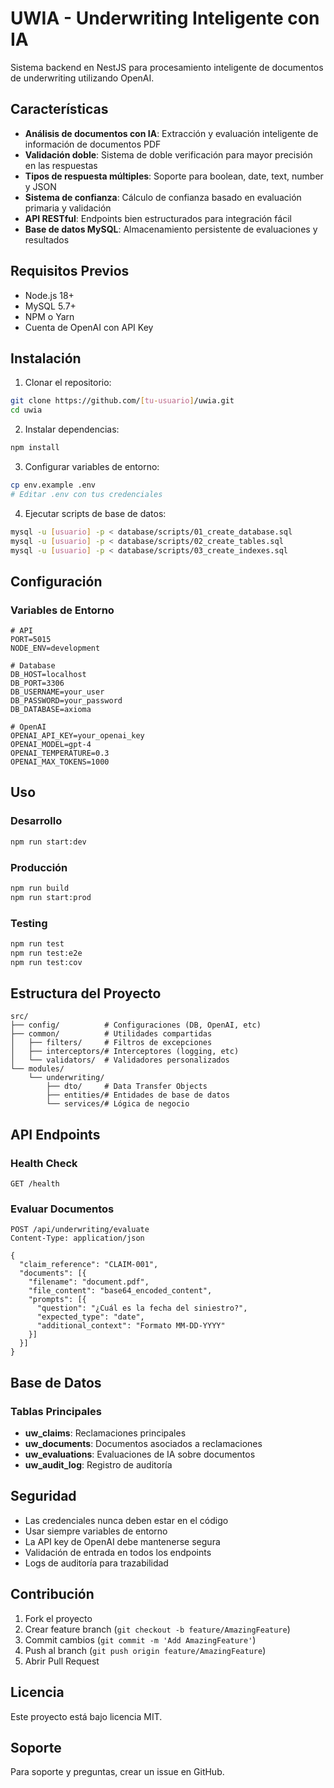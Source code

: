 # UWIA - Underwriting Inteligente con IA

Sistema backend en NestJS para procesamiento inteligente de documentos de underwriting utilizando OpenAI.

## Características

- **Análisis de documentos con IA**: Extracción y evaluación inteligente de información de documentos PDF
- **Validación doble**: Sistema de doble verificación para mayor precisión en las respuestas
- **Tipos de respuesta múltiples**: Soporte para boolean, date, text, number y JSON
- **Sistema de confianza**: Cálculo de confianza basado en evaluación primaria y validación
- **API RESTful**: Endpoints bien estructurados para integración fácil
- **Base de datos MySQL**: Almacenamiento persistente de evaluaciones y resultados

## Requisitos Previos

- Node.js 18+
- MySQL 5.7+
- NPM o Yarn
- Cuenta de OpenAI con API Key

## Instalación

1. Clonar el repositorio:
```bash
git clone https://github.com/[tu-usuario]/uwia.git
cd uwia
```

2. Instalar dependencias:
```bash
npm install
```

3. Configurar variables de entorno:
```bash
cp env.example .env
# Editar .env con tus credenciales
```

4. Ejecutar scripts de base de datos:
```bash
mysql -u [usuario] -p < database/scripts/01_create_database.sql
mysql -u [usuario] -p < database/scripts/02_create_tables.sql
mysql -u [usuario] -p < database/scripts/03_create_indexes.sql
```

## Configuración

### Variables de Entorno

```env
# API
PORT=5015
NODE_ENV=development

# Database
DB_HOST=localhost
DB_PORT=3306
DB_USERNAME=your_user
DB_PASSWORD=your_password
DB_DATABASE=axioma

# OpenAI
OPENAI_API_KEY=your_openai_key
OPENAI_MODEL=gpt-4
OPENAI_TEMPERATURE=0.3
OPENAI_MAX_TOKENS=1000
```

## Uso

### Desarrollo
```bash
npm run start:dev
```

### Producción
```bash
npm run build
npm run start:prod
```

### Testing
```bash
npm run test
npm run test:e2e
npm run test:cov
```

## Estructura del Proyecto

```
src/
├── config/          # Configuraciones (DB, OpenAI, etc)
├── common/          # Utilidades compartidas
│   ├── filters/     # Filtros de excepciones
│   ├── interceptors/# Interceptores (logging, etc)
│   └── validators/  # Validadores personalizados
└── modules/
    └── underwriting/
        ├── dto/     # Data Transfer Objects
        ├── entities/# Entidades de base de datos
        └── services/# Lógica de negocio
```

## API Endpoints

### Health Check
```
GET /health
```

### Evaluar Documentos
```
POST /api/underwriting/evaluate
Content-Type: application/json

{
  "claim_reference": "CLAIM-001",
  "documents": [{
    "filename": "document.pdf",
    "file_content": "base64_encoded_content",
    "prompts": [{
      "question": "¿Cuál es la fecha del siniestro?",
      "expected_type": "date",
      "additional_context": "Formato MM-DD-YYYY"
    }]
  }]
}
```

## Base de Datos

### Tablas Principales

- **uw_claims**: Reclamaciones principales
- **uw_documents**: Documentos asociados a reclamaciones
- **uw_evaluations**: Evaluaciones de IA sobre documentos
- **uw_audit_log**: Registro de auditoría

## Seguridad

- Las credenciales nunca deben estar en el código
- Usar siempre variables de entorno
- La API key de OpenAI debe mantenerse segura
- Validación de entrada en todos los endpoints
- Logs de auditoría para trazabilidad

## Contribución

1. Fork el proyecto
2. Crear feature branch (`git checkout -b feature/AmazingFeature`)
3. Commit cambios (`git commit -m 'Add AmazingFeature'`)
4. Push al branch (`git push origin feature/AmazingFeature`)
5. Abrir Pull Request

## Licencia

Este proyecto está bajo licencia MIT.

## Soporte

Para soporte y preguntas, crear un issue en GitHub.